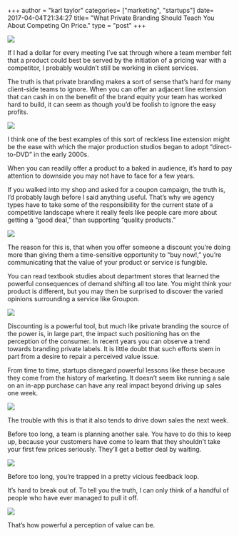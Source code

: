 +++
author = "karl taylor"
categories= ["marketing", "startups"]
date= 2017-04-04T21:34:27
title= "What Private Branding Should Teach You About Competing On Price."
type = "post"
+++

  ![](https://raw.githubusercontent.com/karljtaylor/kjt/blog/content/assets/c1cdd-1ioq-xmx4yts6zuj7fdbi6w.png)  


 If I had a dollar for every meeting I’ve sat through where a team member felt that a product could best be served by the initiation of a pricing war with a competitor, I probably wouldn’t still be working in client services.

 The truth is that private branding makes a sort of sense that’s hard for many client-side teams to ignore. When you can offer an adjacent line extension that can cash in on the benefit of the brand equity your team has worked hard to build, it can seem as though you’d be foolish to ignore the easy profits.

  ![](https://raw.githubusercontent.com/karljtaylor/kjt/blog/content/assets/2ba50-1szw7cayxlccd87kr9wjrvw.jpeg)  


 I think one of the best examples of this sort of reckless line extension might be the ease with which the major production studios began to adopt “direct-to-DVD” in the early 2000s.

 When you can readily offer a product to a baked in audience, it’s hard to pay attention to downside you may not have to face for a few years.

 If you walked into my shop and asked for a coupon campaign, the truth is, I’d probably laugh before I said anything useful. That’s why we agency types have to take some of the responsibility for the current state of a competitive landscape where it really feels like people care more about getting a “good deal,” than supporting “quality products.”

  ![](https://raw.githubusercontent.com/karljtaylor/kjt/blog/content/assets/ac279-1nky3lii7tmrtn03oksdfog.jpeg)  


 The reason for this is, that when you offer someone a discount you’re doing more than giving them a time-sensitive opportunity to “buy now!,” you’re communicating that the value of your product or service is fungible.

 You can read textbook studies about department stores that learned the powerful consequences of demand shifting all too late. You might think your product is different, but you may then be surprised to discover the varied opinions surrounding a service like Groupon.

  ![](https://raw.githubusercontent.com/karljtaylor/kjt/blog/content/assets/9fb66-1bnifh9ywccueikmfft1vrg.jpeg)  


 Discounting is a powerful tool, but much like private branding the source of the power is, in large part, the impact such positioning has on the perception of the consumer. In recent years you can observe a trend towards branding private labels. It is little doubt that such efforts stem in part from a desire to repair a perceived value issue.

 From time to time, startups disregard powerful lessons like these because they come from the history of marketing. It doesn’t seem like running a sale on an in-app purchase can have any real impact beyond driving up sales one week.

  ![](https://raw.githubusercontent.com/karljtaylor/kjt/blog/content/assets/d599a-1zlwlvn7qdkbgvalx-latbw.jpeg)  


 The trouble with this is that it also tends to drive down sales the next week.

 Before too long, a team is planning another sale. You have to do this to keep up, because your customers have come to learn that they shouldn’t take your first few prices seriously. They’ll get a better deal by waiting.

  ![](https://raw.githubusercontent.com/karljtaylor/kjt/blog/content/assets/b766d-1avdpjysh4v79deevfuugug.jpeg)  


 Before too long, you’re trapped in a pretty vicious feedback loop.

 It’s hard to break out of. To tell you the truth, I can only think of a handful of people who have ever managed to pull it off.

  ![](https://raw.githubusercontent.com/karljtaylor/kjt/blog/content/assets/c17a0-1hdag_fquwwvzuxbfnlud9q.jpeg)  


 That’s how powerful a perception of value can be.
